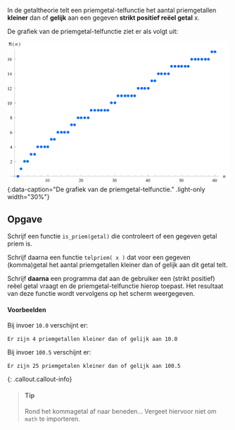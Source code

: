 In de getaltheorie telt een priemgetal-telfunctie het aantal priemgetallen **kleiner** dan of **gelijk** aan een gegeven **strikt positief reëel getal** x.

De grafiek van de priemgetal-telfunctie ziet er als volgt uit:

![De grafiek van de priemgetal-telfunctie.](media/PrimePi.png "De grafiek van de priemgetal-telfunctie, afbeelding van WikiMedia."){:data-caption="De grafiek van de priemgetal-telfunctie." .light-only width="30%"}

## Opgave

Schrijf een functie `is_priem(getal)` die controleert of een gegeven getal priem is.

Schrijf daarna een functie `telpriem( x )` dat voor een gegeven (komma)getal het aantal priemgetallen kleiner dan of gelijk aan dit getal telt.

Schrijf **daarna** een programma dat aan de gebruiker een (strikt positief) reëel getal vraagt en de priemgetal-telfunctie hierop toepast. Het resultaat van deze functie wordt vervolgens op het scherm weergegeven.

#### Voorbeelden

Bij invoer `10.0` verschijnt er:
```
Er zijn 4 priemgetallen kleiner dan of gelijk aan 10.0
```

Bij invoer `100.5` verschijnt er:
```
Er zijn 25 priemgetalen kleiner dan of gelijk aan 100.5
```

{: .callout.callout-info}
> #### Tip
> Rond het kommagetal af naar beneden... Vergeet hiervoor niet om `math` te importeren.

